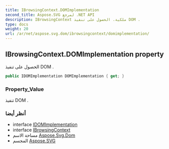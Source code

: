 ```yaml
---
title: IBrowsingContext.DOMImplementation
second_title: Aspose.SVG لمرجع .NET API
description: IBrowsingContext ملكية. الحصول على تنفيذ DOM .
type: docs
weight: 20
url: /ar/net/aspose.svg.dom/ibrowsingcontext/domimplementation/
---
```

## IBrowsingContext.DOMImplementation property

الحصول على تنفيذ DOM .

```csharp
public IDOMImplementation DOMImplementation { get; }
```

### Property_Value

تنفيذ DOM .

### أنظر أيضا

* interface [IDOMImplementation](../../idomimplementation/)
* interface [IBrowsingContext](../)
* مساحة الاسم [Aspose.Svg.Dom](../../ibrowsingcontext/)
* المجسم [Aspose.SVG](../../../)


